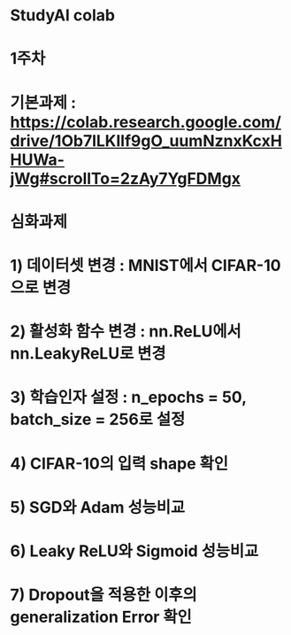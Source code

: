# StudyAI colab
# 1주차
 # 기본과제 : https://colab.research.google.com/drive/1Ob7lLKIlf9gO_uumNznxKcxHHUWa-jWg#scrollTo=2zAy7YgFDMgx
 # 심화과제
 #  1) 데이터셋 변경 : MNIST에서 CIFAR-10으로 변경
 #  2) 활성화 함수 변경 : nn.ReLU에서 nn.LeakyReLU로 변경
 #  3) 학습인자 설정 : n_epochs = 50, batch_size = 256로 설정
 #  4) CIFAR-10의 입력 shape 확인
 #  5) SGD와 Adam 성능비교
 #  6) Leaky ReLU와 Sigmoid 성능비교
 #  7) Dropout을 적용한 이후의 generalization Error 확인
 #
